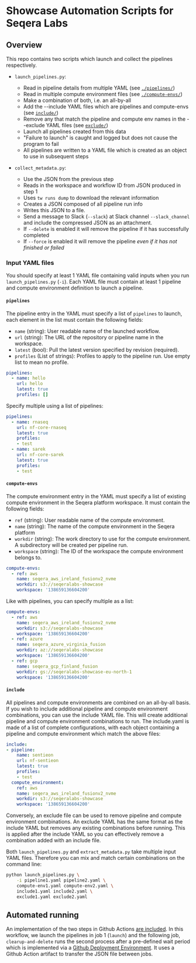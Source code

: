 # Showcase Automation Scripts for Seqera Labs

## Overview

This repo contains two scripts which launch and collect the pipelines respectively.

- `launch_pipelines.py`:
  - Read in pipeline details from multiple YAML (see [`./pipelines/`](./pipelines/))
  - Read in multiple compute environment files (see [`./compute-envs/`](./compute-envs/))
  - Make a combination of both, i.e. an all-by-all
  - Add the --include YAML files which are pipelines and compute-envs (see [`include/`](./include/))
  - Remove any that match the pipeline and compute env names in the --exclude YAML files (see [`exclude/`](./exclude/))
  - Launch all pipelines created from this data
  - "Failure to launch" is caught and logged but does not cause the program to fail
  - All pipelines are written to a YAML file which is created as an object to use in subsequent steps

- `collect_metadata.py`:
  - Use the JSON from the previous step
  - Reads in the workspace and workflow ID from JSON produced in step 1
  - Uses `tw runs dump` to download the relevant information
  - Creates a JSON composed of all pipeline run info
  - Writes this JSON to a file.
  - Send a message to Slack (`--slack`) at Slack channel `--slack_channel` and include the compressed JSON as an attachment.
  - If `--delete` is enabled it will remove the pipeline if it has successfully completed
  - If `--force` is enabled it will remove the pipeline _even if it has not finished or failed_

### Input YAML files

You should specify at least 1 YAML file containing valid inputs when you run `launch_pipelines.py` (`-i`). Each YAML file must contain at least 1 pipeline and compute environment definition to launch a pipeline. 

#### `pipelines`

The pipeline entry in the YAML must specify a list of `pipelines` to launch, each element in the list must contain the following fields:

- `name` (string): User readable name of the launched workflow.
- `url` (string): The URL of the repository or pipeline name in the workspace.
- `latest` (bool): Pull the latest version specified by revision (required).
- `profiles` (List of strings): Profiles to apply to the pipeline run. Use empty list to mean no profile.

```yaml
pipelines:
  - name: hello
    url: hello
    latest: true
    profiles: []
```

Specify multiple using a list of pipelines:

```yaml
pipelines:
  - name: rnaseq
    url: nf-core-rnaseq
    latest: true
    profiles:
    - test
  - name: sarek
    url: nf-core-sarek
    latest: true
    profiles:
    - test
```

#### `compute-envs`

The compute environment entry in the YAML must specify a list of existing compute environment in the Seqera platform workspace. It must contain the following fields:

- `ref` (string): User readable name of the compute environment.
- `name` (string): The name of the compute environment in the Seqera platform
- `workdir` (string): The work directory to use for the compute environment. A subdirectory will be created per pipeline run.
- `workspace` (string): The ID of the workspace the compute environment belongs to.

```yaml
compute-envs:
  - ref: aws
    name: seqera_aws_ireland_fusionv2_nvme
    workdir: s3://seqeralabs-showcase
    workspace: '138659136604200'
```

Like with pipelines, you can specify multiple as a list:

```yaml
compute-envs:
  - ref: aws
    name: seqera_aws_ireland_fusionv2_nvme
    workdir: s3://seqeralabs-showcase
    workspace: '138659136604200'
  - ref: azure
    name: seqera_azure_virginia_fusion
    workdir: az://seqeralabs-showcase
    workspace: '138659136604200'
  - ref: gcp
    name: seqera_gcp_finland_fusion
    workdir: gs://seqeralabs-showcase-eu-north-1
    workspace: '138659136604200'
```

#### `include`

All pipelines and compute environments are combined on an all-by-all basis. If you wish to include additional pipeline and compute environment combinations, you can use the include YAML file. This will create additional pipeline and compute environment combinations to run. The include.yaml is made of a list of complete configurations, with each object containing a pipeline and compute environment which match the above files:

```yaml
include:
- pipeline:
    name: sentieon
    url: nf-sentieon
    latest: true
    profiles:
    - test
  compute_environment:
    ref: aws
    name: seqera_aws_ireland_fusionv2_nvme
    workdir: s3://seqeralabs-showcase
    workspace: '138659136604200'
```

Conversely, an exclude file can be used to remove pipeline and compute environment combinations. An exclude YAML has the same format as the include YAML but removes any existing combinations before running. This is applied after the include YAML so you can effectively remove a combination added with an include file.

Both `launch_pipelines.py` and `extract_metadata.py` take multiple input YAML files. Therefore you can mix and match certain combinations on the command line:

```bash
python launch_pipelines.py \
    -i pipeline1.yaml pipeline2.yaml \
    compute-env1.yaml compute-env2.yaml \
    include1.yaml include2.yaml \
    exclude1.yaml exclude2.yaml 
```

## Automated running

An implementation of the two steps in Github Actions [are included](./.github/workflows/seqera-showcase.yml). In this workflow, we launch the pipelines in job 1 (`launch`) and the following job, `clearup-and-delete` runs the second process after a pre-defined wait period which is implemented via a [Github Deployment Environment](https://docs.github.com/en/actions/deployment/targeting-different-environments/using-environments-for-deployment). It uses a Github Action artifact to transfer the JSON file between jobs.
